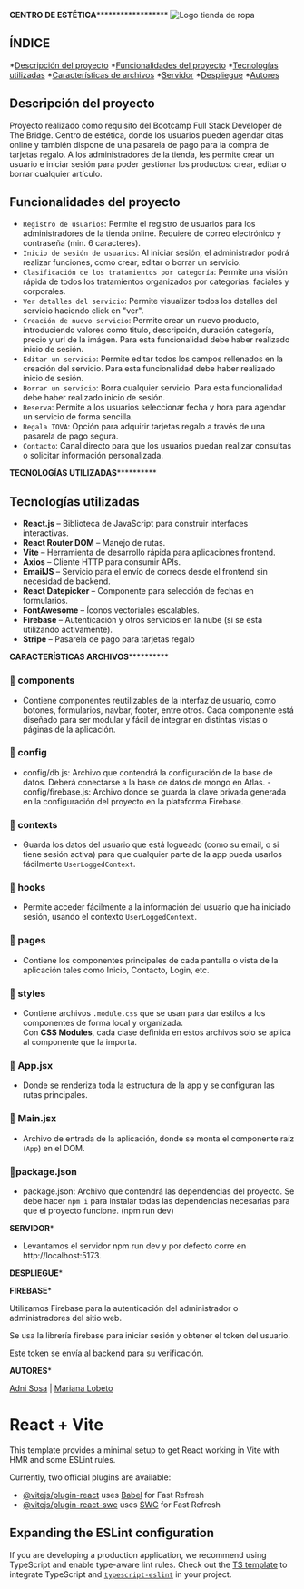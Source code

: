 **************************************CENTRO DE ESTÉTICA********************************************************
![Logo tienda de ropa](https://res.cloudinary.com/dljpuje5r/image/upload/v1745252932/Tova_cn1yyn.png)


## ÍNDICE
*[Descripción del proyecto](#Descripción-del-proyecto)
*[Funcionalidades del proyecto](#Funcionalidades-del-proyecto)
*[Tecnologías utilizadas](#Tecnologías-utilizadas)
*[Características de archivos](#Características-de-los-archivos)
*[Servidor](#Servidor)
*[Despliegue](#Despliegue)
*[Autores](#Autores)

## Descripción del proyecto
Proyecto realizado como requisito del Bootcamp Full Stack Developer de The Bridge. Centro de estética, donde los usuarios pueden agendar citas online y también dispone de una pasarela de pago para la compra de tarjetas regalo. A los administradores de la tienda, les permite crear un usuario e iniciar sesión para poder gestionar los productos: crear, editar o borrar cualquier artículo.

## Funcionalidades del proyecto
- `Registro de usuarios`: Permite el registro de usuarios para los administradores de la tienda online. Requiere de correo electrónico y contraseña (min. 6 caracteres).
- `Inicio de sesión de usuarios`: Al iniciar sesión, el administrador podrá realizar funciones, como crear, editar o borrar un servicio.
- `Clasificación de los tratamientos por categoría`: Permite una visión rápida de todos los tratamientos organizados por categorías: faciales y corporales.
- `Ver detalles del servicio`: Permite visualizar todos los detalles del servicio haciendo click en "ver".
- `Creación de nuevo servicio`: Permite crear un nuevo producto, introduciendo valores como titulo, descripción, duración categoría, precio y url de la imágen. Para esta funcionalidad debe haber realizado inicio de sesión.
- `Editar un servicio`: Permite editar todos los campos rellenados en la creación del servicio. Para esta funcionalidad debe haber realizado inicio de sesión.
- `Borrar un servicio`: Borra cualquier servicio. Para esta funcionalidad debe haber realizado inicio de sesión.
- `Reserva`: Permite a los usuarios seleccionar fecha y hora para agendar un servicio de forma sencilla.
- `Regala TOVA`: Opción para adquirir tarjetas regalo a través de una pasarela de pago segura.
- `Contacto`: Canal directo para que los usuarios puedan realizar consultas o solicitar información personalizada.

****************************************TECNOLOGÍAS UTILIZADAS**************************************************
## Tecnologías utilizadas

- **React.js** – Biblioteca de JavaScript para construir interfaces interactivas.
- **React Router DOM** – Manejo de rutas.
- **Vite** – Herramienta de desarrollo rápida para aplicaciones frontend.
- **Axios** – Cliente HTTP para consumir APIs.
- **EmailJS** – Servicio para el envío de correos desde el frontend sin necesidad de backend.
- **React Datepicker** – Componente para selección de fechas en formularios.
- **FontAwesome** – Íconos vectoriales escalables.
- **Firebase** – Autenticación y otros servicios en la nube (si se está utilizando activamente).
- **Stripe** – Pasarela de pago para tarjetas regalo


****************************************CARACTERÍSTICAS ARCHIVOS**************************************************

### 📁 components
- Contiene componentes reutilizables de la interfaz de usuario, como botones, formularios, navbar, footer, entre otros. Cada componente está diseñado para ser modular y fácil de integrar en distintas vistas o páginas de la aplicación.

### 📁 config
- config/db.js: Archivo que contendrá la configuración de la base de datos. Deberá conectarse a la base de datos de mongo en Atlas.
-config/firebase.js: Archivo donde se guarda la clave privada generada en la configuración del proyecto en la plataforma Firebase.

### 📁 contexts
- Guarda los datos del usuario que está logueado (como su email, o si tiene sesión activa) para que cualquier parte de la app pueda usarlos fácilmente `UserLoggedContext`.

### 📁 hooks
- Permite acceder fácilmente a la información del usuario que ha iniciado sesión, usando el contexto `UserLoggedContext`.

### 📁 pages
- Contiene los componentes principales de cada pantalla o vista de la aplicación tales como Inicio, Contacto, Login, etc.

### 📁 styles
- Contiene archivos `.module.css` que se usan para dar estilos a los componentes de forma local y organizada.  
Con **CSS Modules**, cada clase definida en estos archivos solo se aplica al componente que la importa.

### 📄 App.jsx
- Donde se renderiza toda la estructura de la app y se configuran las rutas principales.

### 📄 Main.jsx
- Archivo de entrada de la aplicación, donde se monta el componente raíz (`App`) en el DOM.  

### 📄package.json
- package.json: Archivo que contendrá las dependencias del proyecto. Se debe hacer ```npm i``` para instalar todas las dependencias necesarias para que el proyecto funcione. (npm run dev)


**********************************************SERVIDOR***********************************************

- Levantamos el servidor npm run dev  y por defecto corre en http://localhost:5173.


**********************************************DESPLIEGUE***********************************************



**********************************************FIREBASE***********************************************

Utilizamos Firebase para la autenticación del administrador o administradores del sitio web. 

Se usa la librería firebase para iniciar sesión y obtener el token del usuario.

Este token se envía al backend para su verificación.


************************************************AUTORES*************************************************

[Adni Sosa](https://github.com/AdniSosa)  | [Mariana Lobeto](https://github.com/MarianaLGM)




# React + Vite

This template provides a minimal setup to get React working in Vite with HMR and some ESLint rules.

Currently, two official plugins are available:

- [@vitejs/plugin-react](https://github.com/vitejs/vite-plugin-react/blob/main/packages/plugin-react/README.md) uses [Babel](https://babeljs.io/) for Fast Refresh
- [@vitejs/plugin-react-swc](https://github.com/vitejs/vite-plugin-react-swc) uses [SWC](https://swc.rs/) for Fast Refresh

## Expanding the ESLint configuration

If you are developing a production application, we recommend using TypeScript and enable type-aware lint rules. Check out the [TS template](https://github.com/vitejs/vite/tree/main/packages/create-vite/template-react-ts) to integrate TypeScript and [`typescript-eslint`](https://typescript-eslint.io) in your project.
